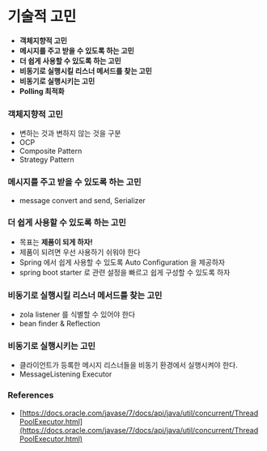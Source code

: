 # 기술적 고민

- **객체지향적 고민**
- **메시지를 주고 받을 수 있도록 하는 고민**
- **더 쉽게 사용할 수 있도록 하는 고민**
- **비동기로 실행시킬 리스너 메서드를 찾는 고민**
- **비동기로 실행시키는 고민**
- **Polling 최적화**

### 객체지향적 고민

- 변하는 것과 변하지 않는 것을 구분
- OCP
- Composite Pattern
- Strategy Pattern

### 메시지를 주고 받을 수 있도록 하는 고민

- message convert and send, Serializer

### 더 쉽게 사용할 수 있도록 하는 고민

- 목표는 **제품이 되게 하자!**
- 제품이 되려면 우선 사용하기 쉬워야 한다
- Spring 에서 쉽게 사용할 수 있도록 Auto Configuration 을 제공하자
- spring boot starter 로 관련 설정을 빠르고 쉽게 구성할 수 있도록 하자

### 비동기로 실행시킬 리스너 메서드를 찾는 고민

- zola listener 를 식별할 수 있어야 한다
- bean finder & Reflection

### 비동기로 실행시키는 고민

- 클라이언트가 등록한 메시지 리스너들을 비동기 환경에서 실행시켜야 한다.
- MessageListening Executor

### References

- [https://docs.oracle.com/javase/7/docs/api/java/util/concurrent/ThreadPoolExecutor.html](https://docs.oracle.com/javase/7/docs/api/java/util/concurrent/ThreadPoolExecutor.html)
